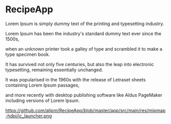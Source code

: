 # RecipeApp

Lorem Ipsum is simply dummy text of the printing and typesetting industry. 

Lorem Ipsum has been the industry's standard dummy text ever since the 1500s, 

when an unknown printer took a galley of type and scrambled it to make a type specimen book. 

It has survived not only five centuries, but also the leap into electronic typesetting, remaining essentially unchanged. 

It was popularised in the 1960s with the release of Letraset sheets containing Lorem Ipsum passages, 

and more recently with desktop publishing software like Aldus PageMaker including versions of Lorem Ipsum.

https://github.com/alipm/RecipeApp/blob/master/app/src/main/res/mipmap-hdpi/ic_launcher.png
